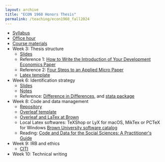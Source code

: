 ```yaml
---
layout: archive
title: "ECON 1960 Honors Thesis"
permalink: /teaching/econ1960_fall2024
---
```



* <a href= "https://jzhangg.github.io/files/econ1960/ECON1960_lab_syllabus_20240926.pdf"  target="_blank">Syllabus</a>
* <a href="https://calendar.app.google/wAvbCFPvPhdW4Fa76" target="_blank">Office hour</a>
* <a href="https://github.com/jzhangg/econ1960_lab" target="_blank">Course materials</a>
* Week 3: Thesis structure
   - <a href="https://jzhangg.github.io/files/econ1960/thesis_structure_slides.pdf" target="_blank">Slides</a>
   - Reference 1: <a href= "https://www.cgdev.org/blog/how-write-introduction-your-development-economics-paper"  target="_blank">How to Write the Introduction of Your Development Economics Paper</a>
   - Reference 2: <a href= "https://scholar.harvard.edu/files/shapiro/files/foursteps.pdf" target = "_blank">Four Steps to an Applied Micro Paper</a>
   - <a href="https://github.com/jzhangg/econ1960_lab/tree/main/paper" target="_blank">Latex template</a>
* Week 6: Identification strategy
   - <a href="https://jzhangg.github.io/files/econ1960/identification_strategies_slides_202410.pdf" target="_blank">Slides</a>
   - <a href="https://jzhangg.github.io/files/econ1960/identification_strategies_note_202410.pdf" target="_blank">Notes</a>
   - Reference: <a href= "https://jrgcmu.github.io/2sdd_gtty.pdf"  target="_blank">Difference in Differences</a>, and <a href= "https://github.com/kylebutts/did2s_stata" >stata package</a>
* Week 8: Code and data management
   - <a href="https://github.com/jzhangg/econ1960_lab" target="_blank">Repository</a>
   - <a href="https://www.overleaf.com/read/pfknvfwxpnwx#c7a22d"  target="_blank">Overleaf template</a>
   - <a href="https://libguides.brown.edu/overleaf"  target="_blank">Overleaf and LaTex at Brown</a>
   - Local Latex softwares: TeXShop or LyX for macOS, MikTex or PCTeX for Windows <a href="https://softwarecatalog.brown.edu/">Brown University software catalog</a>
   - Reading: <a href= "https://web.stanford.edu/~gentzkow/research/CodeAndData.pdf"  target="_blank">Code and Data for the Social Sciences: A Practitioner's Guide</a>
* Week 9: IRB and ethics
   - <a href="https://www.brown.edu/research/Education" target="_blank">CITI</a>
* Week 10: Technical writing
